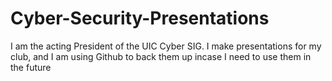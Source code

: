 # Cyber-Security-Presentations
I am the acting President of the UIC Cyber SIG. I make presentations for my club, and I am using Github to back them up incase I need to use them in the future
